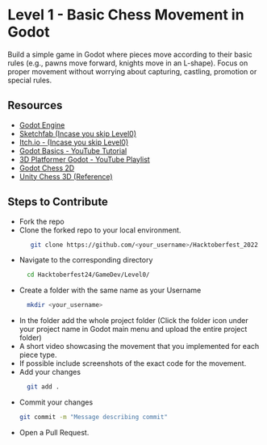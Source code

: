 # Level 1 - Basic Chess Movement in Godot
Build a simple game in Godot where pieces move according to their basic rules (e.g., pawns move forward, knights move in an L-shape). Focus on proper movement without worrying about capturing, castling, promotion or special rules.

## Resources
+ [Godot Engine](https://godotengine.org/)
+ [Sketchfab (Incase you skip Level0)](https://sketchfab.com/)
+ [Itch.io - (Incase you skip Level0)](https://itch.io/)
+ [Godot Basics - YouTube Tutorial](https://youtu.be/LOhfqjmasi0?si=h_kvn9YZ7Aswq7hQ)
+ [3D Platformer Godot - YouTube Playlist](https://www.youtube.com/watch?v=CI-cVKuSD1s&list=PLda3VoSoc_TTp8Ng3C57spnNkOw3Hm_35)
+ [Godot Chess 2D](https://www.youtube.com/watch?v=1y57hJo1ONQ&list=PLd_56bdSJ-tS4-q1gczTdKJhqMep3Ij_w&index=1)
+ [Unity Chess 3D (Reference)](https://www.youtube.com/watch?v=cWgo0ak_8sE)

## Steps to Contribute
+ Fork the repo
+ Clone the forked repo to your local environment.
  ```bash
     git clone https://github.com/<your_username>/Hacktoberfest_2022
  ```
+ Navigate to the corresponding directory
  ```bash
    cd Hacktoberfest24/GameDev/Level0/
  ```
+ Create a folder with the same name as your Username
  ```bash
    mkdir <your_username>
  ```
+ In the folder add the whole project folder (Click the folder icon under your project name in Godot main menu and upload the entire project folder)
+ A short video showcasing the movement that you implemented for each piece type.
+ If possible include screenshots of the exact code for the movement.
+ Add your changes
  ```bash
    git add .
  ```
+ Commit your changes
  ```bash
  git commit -m "Message describing commit"
  ```
+ Open a Pull Request.
